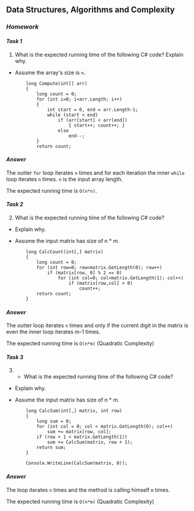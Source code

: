 ## Data Structures, Algorithms and Complexity
### _Homework_
#### _Task 1_
1. What is the expected running time of the following C# code? Explain why.
  - Assume the array's size is `n`.


			long Compute(int[] arr)
			{
			    long count = 0;
			    for (int i=0; i<arr.Length; i++)
			    {
			        int start = 0, end = arr.Length-1;
			        while (start < end)
			            if (arr[start] < arr[end])
			                { start++; count++; }
			            else 
			                end--;
			    }
			    return count;

#### _Answer_
The outter `for` loop iterates `n` times and for each iteration the inner `while` loop iterates `n` times.
`n` is the input array length.

The expected running time  is `O(n*n)`. 



#### _Task 2_
2. What is the expected running time of the following C# code?
  - Explain why.
  - Assume the input matrix has size of n * m.

			long CalcCount(int[,] matrix)
			{
			    long count = 0;
			    for (int row=0; row<matrix.GetLength(0); row++)
			        if (matrix[row, 0] % 2 == 0)
			            for (int col=0; col<matrix.GetLength(1); col++)
			                if (matrix[row,col] > 0)
			                    count++;
			    return count;
			}
#### _Answer_
The outter loop iterates `n` times and only if the current digit in the matrix is even the inner loop iterates m-1 times.

The expected running time  is `O(n*m)` (Quadratic Complexity)

#### _Task 3_
3. * What is the expected running time of the following C# code?
  - Explain why.
  - Assume the input matrix has size of n * m.

			long CalcSum(int[,] matrix, int row)
			{
			    long sum = 0;
			    for (int col = 0; col < matrix.GetLength(0); col++) 
			        sum += matrix[row, col];
			    if (row + 1 < matrix.GetLength(1)) 
			        sum += CalcSum(matrix, row + 1);
			    return sum;
			}
			
			Console.WriteLine(CalcSum(matrix, 0));
#### _Answer_
The loop iterates `n` times and the method is calling himself `m` times.

The expected running time  is `O(n*m)` (Quadratic Complexity)